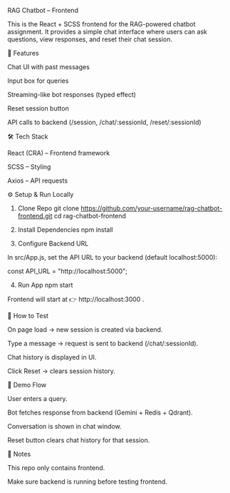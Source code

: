 RAG Chatbot – Frontend

This is the React + SCSS frontend for the RAG-powered chatbot assignment.
It provides a simple chat interface where users can ask questions, view responses, and reset their chat session.

🚀 Features

Chat UI with past messages

Input box for queries

Streaming-like bot responses (typed effect)

Reset session button

API calls to backend (/session, /chat/:sessionId, /reset/:sessionId)

🛠 Tech Stack

React (CRA) – Frontend framework

SCSS – Styling

Axios – API requests

⚙️ Setup & Run Locally
1. Clone Repo
git clone https://github.com/your-username/rag-chatbot-frontend.git
cd rag-chatbot-frontend

2. Install Dependencies
npm install

3. Configure Backend URL

In src/App.js, set the API URL to your backend (default localhost:5000):

const API_URL = "http://localhost:5000";

4. Run App
npm start


Frontend will start at 👉 http://localhost:3000
.

🧪 How to Test

On page load → new session is created via backend.

Type a message → request is sent to backend (/chat/:sessionId).

Chat history is displayed in UI.

Click Reset → clears session history.

📸 Demo Flow

User enters a query.

Bot fetches response from backend (Gemini + Redis + Qdrant).

Conversation is shown in chat window.

Reset button clears chat history for that session.

📌 Notes

This repo only contains frontend.

Make sure backend is running before testing frontend.
